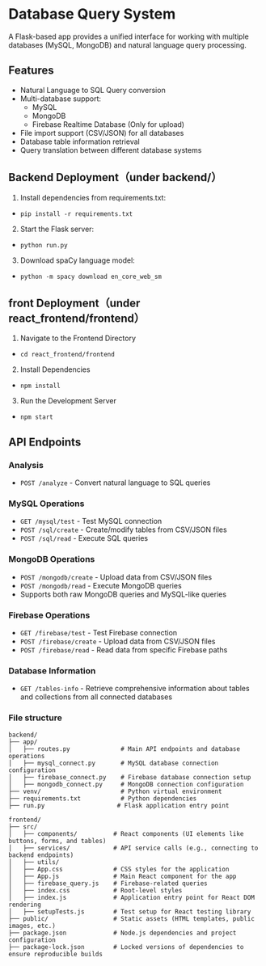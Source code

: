 # Database Query System

A Flask-based app   provides a unified interface for working with multiple databases (MySQL, MongoDB) and natural language query processing.

## Features

- Natural Language to SQL Query conversion
- Multi-database support:
  - MySQL
  - MongoDB
  - Firebase Realtime Database (Only for upload)
- File import support (CSV/JSON) for all databases
- Database table information retrieval
- Query translation between different database systems

## Backend Deployment（under backend/）

1. Install dependencies from requirements.txt:
- `pip install -r requirements.txt`

2. Start the Flask server:
- `python run.py`

3. Download spaCy language model:
- `python -m spacy download en_core_web_sm`



## front Deployment（under react_frontend/frontend）
1. Navigate to the Frontend Directory
- `cd react_frontend/frontend`

2. Install Dependencies
- `npm install`

3. Run the Development Server
- `npm start`

## API Endpoints

### Analysis
- `POST /analyze` - Convert natural language to SQL queries

### MySQL Operations
- `GET /mysql/test` - Test MySQL connection
- `POST /sql/create` - Create/modify tables from CSV/JSON files
- `POST /sql/read` - Execute SQL queries

### MongoDB Operations
- `POST /mongodb/create` - Upload data from CSV/JSON files
- `POST /mongodb/read` - Execute MongoDB queries
- Supports both raw MongoDB queries and MySQL-like queries

### Firebase Operations
- `GET /firebase/test` - Test Firebase connection
- `POST /firebase/create` - Upload data from CSV/JSON files
- `POST /firebase/read` - Read data from specific Firebase paths

### Database Information
- `GET /tables-info` - Retrieve comprehensive information about tables and collections from all connected databases


### File structure
```
backend/
├── app/
│   ├── routes.py              # Main API endpoints and database operations
│   ├── mysql_connect.py       # MySQL database connection configuration
│   ├── firebase_connect.py    # Firebase database connection setup
│   ├── mongodb_connect.py     # MongoDB connection configuration
├── venv/                      # Python virtual environment
├── requirements.txt           # Python dependencies
├── run.py                    # Flask application entry point

frontend/
├── src/
│   ├── components/          # React components (UI elements like buttons, forms, and tables)
│   ├── services/            # API service calls (e.g., connecting to backend endpoints)
│   ├── utils/              
│   ├── App.css              # CSS styles for the application
│   ├── App.js               # Main React component for the app
│   ├── firebase_query.js    # Firebase-related queries
│   ├── index.css            # Root-level styles
│   ├── index.js             # Application entry point for React DOM rendering
│   ├── setupTests.js        # Test setup for React testing library
├── public/                  # Static assets (HTML templates, public images, etc.)
├── package.json             # Node.js dependencies and project configuration
├── package-lock.json        # Locked versions of dependencies to ensure reproducible builds
```




